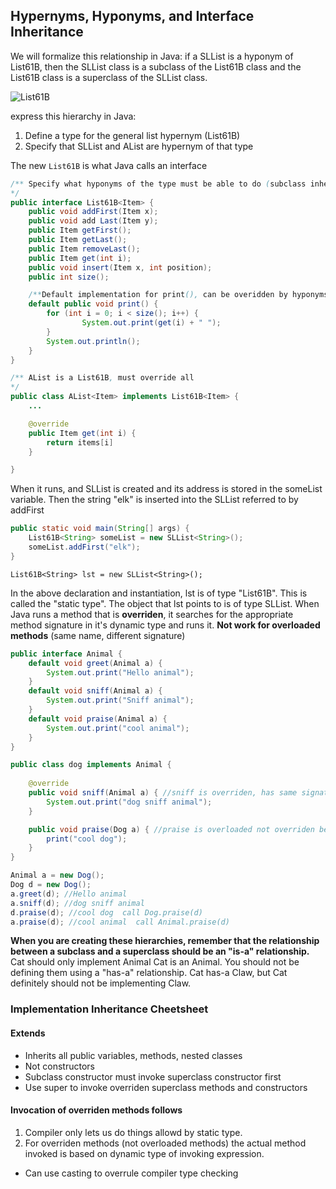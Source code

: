 ## Hypernyms, Hyponyms, and Interface Inheritance

We will formalize this relationship in Java: if a SLList is a hyponym of List61B, then the SLList class is a subclass of the List61B class and the List61B class is a superclass of the SLList class.

![List61B](https://joshhug.gitbooks.io/hug61b/content/assets/subclass.png)

express this hierarchy in Java:
1. Define a type for the general list hypernym (List61B)
2. Specify that SLList and AList are hypernym of that type

The new `List61B` is what Java calls an interface

```java
/** Specify what hyponyms of the type must be able to do (subclass inherits signatures), can provide default implementations; 
*/
public interface List61B<Item> {
    public void addFirst(Item x);
    public void add Last(Item y);
    public Item getFirst();
    public Item getLast();
    public Item removeLast();
    public Item get(int i);
    public void insert(Item x, int position);
    public int size();

    /**Default implementation for print(), can be overidden by hyponyms*/
    default public void print() {
        for (int i = 0; i < size(); i++) {
                System.out.print(get(i) + " ");
        }
        System.out.println();
    }
}

/** AList is a List61B, must override all 
*/
public class AList<Item> implements List61B<Item> {
    ...

    @override
    public Item get(int i) {
        return items[i]
    }

}
```

When it runs, and SLList is created and its address is stored in the someList variable. Then the string "elk" is inserted into the SLList referred to by addFirst
```java
public static void main(String[] args) {
    List61B<String> someList = new SLList<String>();
    someList.addFirst("elk");
}
```


`List61B<String> lst = new SLList<String>();`

In the above declaration and instantiation, lst is of type "List61B". This is called the "static type". The object that lst points to is of type SLList.
When Java runs a method that is **overriden**, it searches for the appropriate method signature in it's dynamic type and runs it. **Not work for overloaded methods** (same name, different signature)


```java
public interface Animal {
    default void greet(Animal a) {
        System.out.print("Hello animal");
    }
    default void sniff(Animal a) {
        System.out.print("Sniff animal");
    }
    default void praise(Animal a) {
        System.out.print("cool animal");
    }
}

public class dog implements Animal {
    
    @override
    public void sniff(Animal a) { //sniff is overriden, has same signature.
        System.out.print("dog sniff animal");
    }

    public void praise(Dog a) { //praise is overloaded not overriden because signature is different.
        print("cool dog");
    }
}

Animal a = new Dog();
Dog d = new Dog();
a.greet(d); //Hello animal
a.sniff(d); //dog sniff animal
d.praise(d); //cool dog  call Dog.praise(d)
a.praise(d); //cool animal  call Animal.praise(d)

```

**When you are creating these hierarchies, remember that the relationship between a subclass and a superclass should be an "is-a" relationship.**
Cat should only implement Animal Cat is an Animal. You should not be defining them using a "has-a" relationship. Cat has-a Claw, but Cat definitely should not be implementing Claw.

### Implementation Inheritance Cheetsheet
#### Extends
- Inherits all public variables, methods, nested classes
- Not constructors
- Subclass constructor must invoke superclass constructor first
- Use super to invoke overriden superclass methods and constructors
  
#### Invocation of overriden methods follows
1. Compiler only lets us do things allowd by static type.
2. For overriden methods (not overloaded methods) the actual method invoked is based on dynamic type of invoking expression.
- Can use casting to overrule compiler type checking